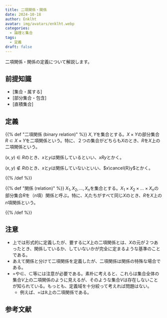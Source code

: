 ```yaml
---
title: 二項関係・関係
date: 2024-10-18
author: Enklht
avatar: img/avatars/enklht.webp
categories:
  - 論理と集合
tags:
  - 定義
draft: false
---
```


二項関係・関係の定義について解説します。

<!--more-->

## 前提知識

- [集合・属する]
- [部分集合・包含]
- [直積集合]

## 定義

{{% def "二項関係 (binary relation)" %}}
$X, Y$を集合とする。$X \times Y$の部分集合$R \subset X \times Y$を二項関係という。特に、２つの集合がどちらも$X$のとき、$R$を$X$上の二項関係という。

$(x, y) \in R$のとき、$x$と$y$は関係しているといい、$xRy$とかく。

$(x, y) \notin R$のとき、$x$と$y$は関係していないといい、$x\cancel{R}y$とかく。

{{% /def %}}

{{% def "関係 (relation)" %}}
$X_1, X_2, ..., X_n$を集合とする。$X_1 \times X_2 \times ... \times X_n$の部分集合$R$を（$n$項）関係と呼ぶ。特に、$X_i$たちがすべて同じ$X$のとき、$R$を$X$上の$n$項関係という。

{{% /def %}}

## 注意

- 上では形式的に定義したが、要するに$X$上の二項関係とは、$X$の元が２つあったとき、関係しているか、していないかが完全に定まるような基準のことである。
- あえて関係と分けて二項関係を定義したが、二項関係は関係の特殊な場合である。
- $=$や$\in$、$\subset$等には注意が必要である。素朴に考えると、これらは集合全体の集合$V$上の二項関係のように見えるが、そのような集合$V$は存在しないことが知られている。もっとも、定義域を十分絞って考えれば問題はない。
  - 例えば、$=$は$\mathbb{R}$上の二項関係である。

## 参考文献
